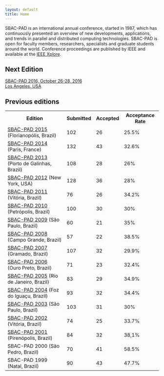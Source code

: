 ```yaml
---
layout: default
title: Home
---
```


SBAC-PAD is an international annual conference, started in 1987, which
has continuously presented an overview of new developments,
applications, and trends in parallel and distributed computing
technologies.  SBAC-PAD is open for faculty members, researchers,
specialists and graduate students around the world. Conference
proceedings are published by IEEE and available at
the <a href="http://ieeexplore.ieee.org/xpl/conhome.jsp?punumber=1001139">IEEE
Xplore</a>.

## Next Edition

<p id="nextevent">
<a href='2016/'>
SBAC-PAD 2016, October 26-28, 2016<br />
Los Angeles, USA
</a>
</p>

## Previous editions

<table id="events">
<tr>
   <th>Edition</th>
   <th>Submitted</th>
   <th>Accepted</th>
   <th>Acceptance Rate</th>
</tr>
<tr>
   <td><a href='2015/'>SBAC-PAD 2015</a>  (Florianopólis, Brazil)</td>
   <td>102</td>
   <td>26</td>
   <td>25.5%</td>
</tr>
<tr>
   <td><a href='2014/'>SBAC-PAD 2014</a>  (Paris, France)</td>
   <td>132</td>
   <td>43</td>
   <td>32.6%</td>
</tr>
<tr>
   <td><a href="2013/">SBAC-PAD 2013</a>  (Porto de Galinhas, Brazil)</td>
   <td>108</td>
   <td>28</td>
   <td>26%</td>
</tr>
<tr>
   <td><a href="2012/">SBAC-PAD 2012</a> (New York, USA)</td>
   <td>128</td>
   <td>36</td>
   <td>28%</td>
</tr>
<tr>
  <td><a href="2011/">SBAC-PAD 2011</a> (Vitória, Brazil)</td>
  <td>76</td>
  <td>26</td>
  <td>34.2%</td>
</tr>
<tr>
  <td><a href="2010/">SBAC-PAD 2010</a> (Petrópolis, Brazil)</td>
  <td>100</td>
  <td>30</td>
  <td>30%</td>
</tr>
<tr>
  <td><a href="2009/">SBAC-PAD 2009</a> (São Paulo, Brazil)</td>
  <td>60</td>
  <td>21</td>
  <td>35%</td>
</tr>
<tr>
  <td><a href="2008/">SBAC-PAD 2008</a> (Campo Grande, Brazil)</td>
  <td>57</td>
  <td>22</td>
  <td>38.5%</td>
</tr>
<tr>
  <td><a href="2007/">SBAC-PAD 2007</a> (Gramado, Brazil)</td>
  <td>107</td>
  <td>32</td>
  <td>29.9%</td>
</tr>
<tr>
  <td><a href="2006/">SBAC-PAD 2006</a> (Ouro Preto, Brazil)</td>
  <td>71</td>
  <td>23</td>
  <td>32.4%</td>
</tr>
<tr>
  <td><a href="2005/">SBAC-PAD 2005</a> (Rio de Janeiro, Brazil)</td>
  <td>83</td>
  <td>29</td>
  <td>34.9%</td>
</tr>
<tr>
  <td><a href="2004/">SBAC-PAD 2004</a> (Foz do Iguaçu, Brazil)</td>
  <td>93</td>
  <td>32</td>
  <td>34.4%</td>
</tr>
<tr>
  <td><a href="2003/">SBAC-PAD 2003</a> (São Paulo, Brazil)</td>
  <td>103</td>
  <td>31</td>
  <td>30%</td>
</tr>
<tr>
  <td><a href="2002/">SBAC-PAD 2002</a> (Vitória, Brazil)</td>
  <td>74</td>
  <td>25</td>
  <td>33.7%</td>
</tr>
<tr>
  <td><a href="2001/">SBAC-PAD 2001</a> (Pirenópolis, Brazil)</td>
  <td>84</td>
  <td>32</td>
  <td>38,1%</td>
</tr>
<tr>
  <td>SBAC-PAD 2000 (São Pedro, Brazil)</td>
  <td>70</td>
  <td>41</td>
  <td>58.5%</td>
</tr>
<tr>
  <td>SBAC-PAD 1999 (Natal, Brazil)</td>
  <td>90</td>
  <td>43</td>
  <td>47.7%</td>
</tr>
</table>
